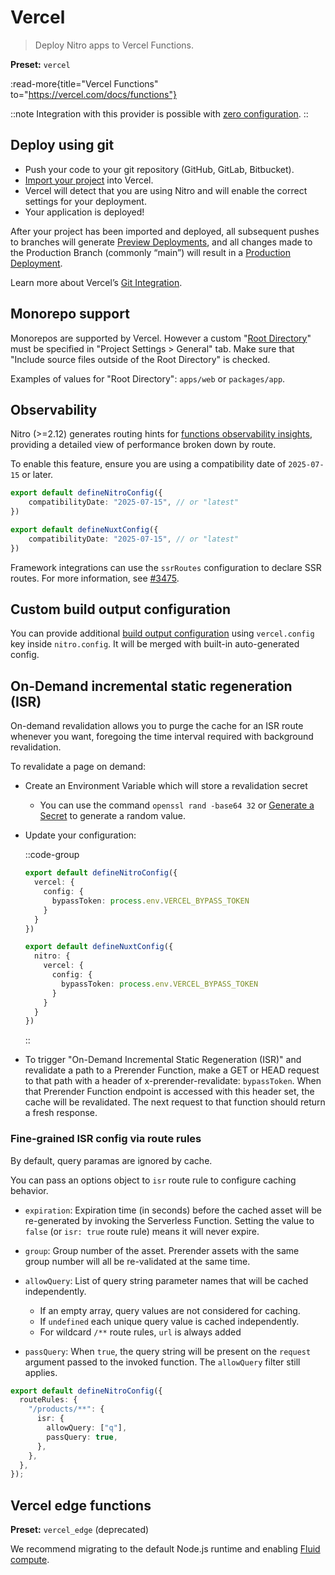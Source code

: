 # Vercel

> Deploy Nitro apps to Vercel Functions.

**Preset:** `vercel`

:read-more{title="Vercel Functions" to="https://vercel.com/docs/functions"}

::note
Integration with this provider is possible with [zero configuration](/deploy/#zero-config-providers).
::

## Deploy using git


- Push your code to your git repository (GitHub, GitLab, Bitbucket).
- [Import your project](https://vercel.com/new) into Vercel.
- Vercel will detect that you are using Nitro and will enable the correct settings for your deployment.
- Your application is deployed!


After your project has been imported and deployed, all subsequent pushes to branches will generate [Preview Deployments](https://vercel.com/docs/concepts/deployments/environments#preview), and all changes made to the Production Branch (commonly “main”) will result in a [Production Deployment](https://vercel.com/docs/concepts/deployments/environments#production).

Learn more about Vercel’s [Git Integration](https://vercel.com/docs/concepts/git).

## Monorepo support

Monorepos are supported by Vercel. However a custom "[Root Directory](https://vercel.com/docs/deployments/configure-a-build#root-directory)" must be specified in "Project Settings > General" tab. Make sure that "Include source files outside of the Root Directory" is checked.

Examples of values for "Root Directory": `apps/web` or `packages/app`.

## Observability

Nitro (>=2.12) generates routing hints for [functions observability insights](https://vercel.com/docs/observability/insights#vercel-functions), providing a detailed view of performance broken down by route.

To enable this feature, ensure you are using a compatibility date of `2025-07-15` or later.

```ts [nitro.config.ts]
export default defineNitroConfig({
    compatibilityDate: "2025-07-15", // or "latest"
})
```

```ts [nuxt.config.ts]
export default defineNuxtConfig({
    compatibilityDate: "2025-07-15", // or "latest"
})
```

Framework integrations can use the `ssrRoutes` configuration to declare SSR routes. For more information, see [#3475](https://github.com/nitrojs/nitro/pull/3475).

## Custom build output configuration

You can provide additional [build output configuration](https://vercel.com/docs/build-output-api/v3) using `vercel.config` key inside `nitro.config`. It will be merged with built-in auto-generated config.

## On-Demand incremental static regeneration (ISR)

On-demand revalidation allows you to purge the cache for an ISR route whenever you want, foregoing the time interval required with background revalidation.

To revalidate a page on demand:

- Create an Environment Variable which will store a revalidation secret
    - You can use the command `openssl rand -base64 32` or [Generate a Secret](https://generate-secret.vercel.app/32) to generate a random value.

- Update your configuration:

    ::code-group

    ```ts [nitro.config.ts]
    export default defineNitroConfig({
      vercel: {
        config: {
          bypassToken: process.env.VERCEL_BYPASS_TOKEN
        }
      }
    })
    ```

    ```ts [nuxt.config.ts]
    export default defineNuxtConfig({
      nitro: {
        vercel: {
          config: {
            bypassToken: process.env.VERCEL_BYPASS_TOKEN
          }
        }
      }
    })
    ```

    ::

- To trigger "On-Demand Incremental Static Regeneration (ISR)" and revalidate a path to a Prerender Function, make a GET or HEAD request to that path with a header of x-prerender-revalidate: `bypassToken`. When that Prerender Function endpoint is accessed with this header set, the cache will be revalidated. The next request to that function should return a fresh response.

### Fine-grained ISR config via route rules

By default, query paramas are ignored by cache.

You can pass an options object to `isr` route rule to configure caching behavior.

- `expiration`: Expiration time (in seconds) before the cached asset will be re-generated by invoking the Serverless Function. Setting the value to `false` (or `isr: true` route rule) means it will never expire.
- `group`: Group number of the asset. Prerender assets with the same group number will all be re-validated at the same time.
- `allowQuery`: List of query string parameter names that will be cached independently.
  - If an empty array, query values are not considered for caching.
  - If `undefined` each unique query value is cached independently.
  - For wildcard `/**` route rules, `url` is always added

- `passQuery`: When `true`, the query string will be present on the `request` argument passed to the invoked function. The `allowQuery` filter still applies.

```ts
export default defineNitroConfig({
  routeRules: {
    "/products/**": {
      isr: {
        allowQuery: ["q"],
        passQuery: true,
      },
    },
  },
});
```

## Vercel edge functions

**Preset:** `vercel_edge` (deprecated)

We recommend migrating to the default Node.js runtime and enabling [Fluid compute](https://vercel.com/docs/functions/fluid-compute).
